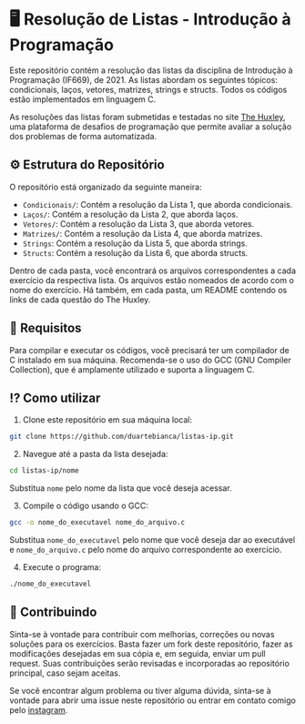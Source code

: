 # 🖥 Resolução de Listas - Introdução à Programação

Este repositório contém a resolução das listas da disciplina de Introdução à Programação (IF669), de 2021. As listas abordam os seguintes tópicos: condicionais, laços, vetores, matrizes, strings e structs. Todos os códigos estão implementados em linguagem C.

As resoluções das listas foram submetidas e testadas no site [The Huxley](https://www.thehuxley.com/), uma plataforma de desafios de programação que permite avaliar a solução dos problemas de forma automatizada.

## ⚙ Estrutura do Repositório

O repositório está organizado da seguinte maneira:

- `Condicionais/`: Contém a resolução da Lista 1, que aborda condicionais.
- `Laços/`: Contém a resolução da Lista 2, que aborda laços.
- `Vetores/`: Contém a resolução da Lista 3, que aborda vetores.
- `Matrizes/`: Contém a resolução da Lista 4, que aborda matrizes.
- `Strings`: Contém a resolução da Lista 5, que aborda strings.
- `Structs`: Contém a resolução da Lista 6, que aborda structs.

Dentro de cada pasta, você encontrará os arquivos correspondentes a cada exercício da respectiva lista. Os arquivos estão nomeados de acordo com o nome do exercício. Há também, em cada pasta, um README contendo os links de cada questão do The Huxley.

## 🧾 Requisitos

Para compilar e executar os códigos, você precisará ter um compilador de C instalado em sua máquina. Recomenda-se o uso do GCC (GNU Compiler Collection), que é amplamente utilizado e suporta a linguagem C.

## ⁉ Como utilizar

1. Clone este repositório em sua máquina local:

```bash
git clone https://github.com/duartebianca/listas-ip.git
```

2. Navegue até a pasta da lista desejada:

```bash
cd listas-ip/nome
```

Substitua `nome` pelo nome da lista que você deseja acessar.

3. Compile o código usando o GCC:

```bash
gcc -o nome_do_executavel nome_do_arquivo.c
```

Substitua `nome_do_executavel` pelo nome que você deseja dar ao executável e `nome_do_arquivo.c` pelo nome do arquivo correspondente ao exercício.

4. Execute o programa:

```bash
./nome_do_executavel
```

## 🧠 Contribuindo

Sinta-se à vontade para contribuir com melhorias, correções ou novas soluções para os exercícios. Basta fazer um fork deste repositório, fazer as modificações desejadas em sua cópia e, em seguida, enviar um pull request. Suas contribuições serão revisadas e incorporadas ao repositório principal, caso sejam aceitas.

Se você encontrar algum problema ou tiver alguma dúvida, sinta-se à vontade para abrir uma issue neste repositório ou entrar em contato comigo pelo [instagram](https://www.instagram.com/eng.comp.ufpe/).

